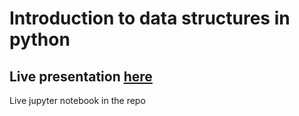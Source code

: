 # Introduction to data structures in python 

## Live presentation [here](https://alonisser.github.io/data-structures-intro/#1)

Live jupyter notebook in the repo
